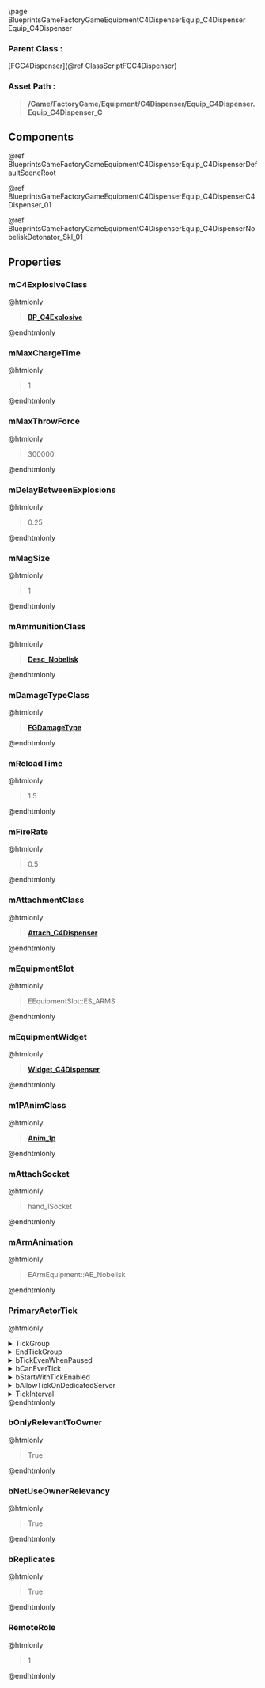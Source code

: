 \page BlueprintsGameFactoryGameEquipmentC4DispenserEquip_C4Dispenser Equip_C4Dispenser
### Parent Class :
[FGC4Dispenser](@ref ClassScriptFGC4Dispenser)
### Asset Path :
<b><blockquote>/Game/FactoryGame/Equipment/C4Dispenser/Equip_C4Dispenser.Equip_C4Dispenser_C</blockquote></b>
## Components

@ref BlueprintsGameFactoryGameEquipmentC4DispenserEquip_C4DispenserDefaultSceneRoot

@ref BlueprintsGameFactoryGameEquipmentC4DispenserEquip_C4DispenserC4Dispenser_01

@ref BlueprintsGameFactoryGameEquipmentC4DispenserEquip_C4DispenserNobeliskDetonator_Skl_01

## Properties

### mC4ExplosiveClass
@htmlonly
<b><a href="_blueprints_game_factory_game_equipment_c4_dispenser_b_p__c4_explosive.html"><blockquote>BP_C4Explosive</blockquote></a></b>
@endhtmlonly

### mMaxChargeTime
@htmlonly
<blockquote>1</blockquote>
@endhtmlonly

### mMaxThrowForce
@htmlonly
<blockquote>300000</blockquote>
@endhtmlonly

### mDelayBetweenExplosions
@htmlonly
<blockquote>0.25</blockquote>
@endhtmlonly

### mMagSize
@htmlonly
<blockquote>1</blockquote>
@endhtmlonly

### mAmmunitionClass
@htmlonly
<b><a href="_blueprints_game_factory_game_resource_equipment_c4_dispenser_desc__nobelisk.html"><blockquote>Desc_Nobelisk</blockquote></a></b>
@endhtmlonly

### mDamageTypeClass
@htmlonly
<b><a href="_class_script_f_g_damage_type.html"><blockquote>FGDamageType</blockquote></a></b>
@endhtmlonly

### mReloadTime
@htmlonly
<blockquote>1.5</blockquote>
@endhtmlonly

### mFireRate
@htmlonly
<blockquote>0.5</blockquote>
@endhtmlonly

### mAttachmentClass
@htmlonly
<b><a href="_blueprints_game_factory_game_equipment_c4_dispenser_attach__c4_dispenser.html"><blockquote>Attach_C4Dispenser</blockquote></a></b>
@endhtmlonly

### mEquipmentSlot
@htmlonly
<blockquote>EEquipmentSlot::ES_ARMS</blockquote>
@endhtmlonly

### mEquipmentWidget
@htmlonly
<b><a href="_blueprints_game_factory_game_equipment_c4_dispenser_widget__c4_dispenser.html"><blockquote>Widget_C4Dispenser</blockquote></a></b>
@endhtmlonly

### m1PAnimClass
@htmlonly
<b><a href="_blueprints_game_factory_game_character_player_anim_1p.html"><blockquote>Anim_1p</blockquote></a></b>
@endhtmlonly

### mAttachSocket
@htmlonly
<blockquote>hand_lSocket</blockquote>
@endhtmlonly

### mArmAnimation
@htmlonly
<blockquote>EArmEquipment::AE_Nobelisk</blockquote>
@endhtmlonly

### PrimaryActorTick
@htmlonly
<details>
 <summary>TickGroup</summary>
<blockquote>0</blockquote>
</details>
<details>
 <summary>EndTickGroup</summary>
<blockquote>0</blockquote>
</details>
<details>
 <summary>bTickEvenWhenPaused</summary>
<blockquote>False</blockquote>
</details>
<details>
 <summary>bCanEverTick</summary>
<blockquote>True</blockquote>
</details>
<details>
 <summary>bStartWithTickEnabled</summary>
<blockquote>False</blockquote>
</details>
<details>
 <summary>bAllowTickOnDedicatedServer</summary>
<blockquote>True</blockquote>
</details>
<details>
 <summary>TickInterval</summary>
<blockquote>0</blockquote>
</details>
@endhtmlonly

### bOnlyRelevantToOwner
@htmlonly
<blockquote>True</blockquote>
@endhtmlonly

### bNetUseOwnerRelevancy
@htmlonly
<blockquote>True</blockquote>
@endhtmlonly

### bReplicates
@htmlonly
<blockquote>True</blockquote>
@endhtmlonly

### RemoteRole
@htmlonly
<blockquote>1</blockquote>
@endhtmlonly


